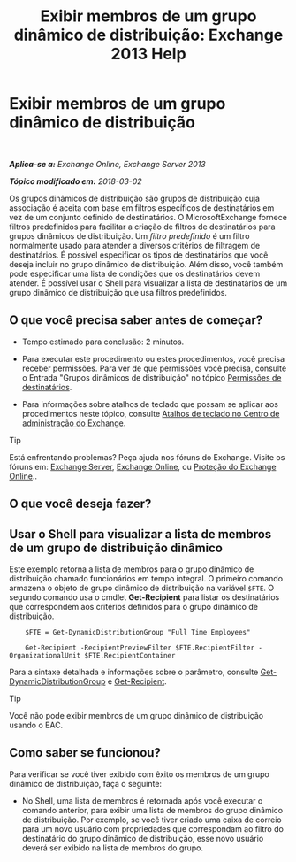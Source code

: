 ﻿---
title: 'Exibir membros de um grupo dinâmico de distribuição: Exchange 2013 Help'
TOCTitle: Exibir membros de um grupo dinâmico de distribuição
ms:assetid: 40b100c6-864e-4c82-9f98-08dd5c83e378
ms:mtpsurl: https://technet.microsoft.com/pt-br/library/Bb232019(v=EXCHG.150)
ms:contentKeyID: 50484688
ms.date: 05/22/2018
mtps_version: v=EXCHG.150
ms.translationtype: MT
---

# Exibir membros de um grupo dinâmico de distribuição

 

_**Aplica-se a:** Exchange Online, Exchange Server 2013_

_**Tópico modificado em:** 2018-03-02_

Os grupos dinâmicos de distribuição são grupos de distribuição cuja associação é aceita com base em filtros específicos de destinatários em vez de um conjunto definido de destinatários. O MicrosoftExchange fornece filtros predefinidos para facilitar a criação de filtros de destinatários para grupos dinâmicos de distribuição. Um *filtro predefinido* é um filtro normalmente usado para atender a diversos critérios de filtragem de destinatários. É possível especificar os tipos de destinatários que você deseja incluir no grupo dinâmico de distribuição. Além disso, você também pode especificar uma lista de condições que os destinatários devem atender. É possível usar o Shell para visualizar a lista de destinatários de um grupo dinâmico de distribuição que usa filtros predefinidos.

## O que você precisa saber antes de começar?

  - Tempo estimado para conclusão: 2 minutos.

  - Para executar este procedimento ou estes procedimentos, você precisa receber permissões. Para ver de que permissões você precisa, consulte o Entrada "Grupos dinâmicos de distribuição" no tópico [Permissões de destinatários](recipients-permissions-exchange-2013-help.md).

  - Para informações sobre atalhos de teclado que possam se aplicar aos procedimentos neste tópico, consulte [Atalhos de teclado no Centro de administração do Exchange](keyboard-shortcuts-in-the-exchange-admin-center-exchange-online-protection-help.md).


> [!TIP]
> Está enfrentando problemas? Peça ajuda nos fóruns do Exchange. Visite os fóruns em: <A href="https://go.microsoft.com/fwlink/p/?linkid=60612">Exchange Server</A>, <A href="https://go.microsoft.com/fwlink/p/?linkid=267542">Exchange Online</A>, ou <A href="https://go.microsoft.com/fwlink/p/?linkid=285351">Proteção do Exchange Online</A>..



## O que você deseja fazer?

## Usar o Shell para visualizar a lista de membros de um grupo de distribuição dinâmico

Este exemplo retorna a lista de membros para o grupo dinâmico de distribuição chamado funcionários em tempo integral. O primeiro comando armazena o objeto de grupo dinâmico de distribuição na variável `$FTE`. O segundo comando usa o cmdlet **Get-Recipient** para listar os destinatários que correspondem aos critérios definidos para o grupo dinâmico de distribuição.

```
    $FTE = Get-DynamicDistributionGroup "Full Time Employees"
```
```
    Get-Recipient -RecipientPreviewFilter $FTE.RecipientFilter -OrganizationalUnit $FTE.RecipientContainer
```

Para a sintaxe detalhada e informações sobre o parâmetro, consulte [Get-DynamicDistributionGroup](https://technet.microsoft.com/pt-br/library/bb124762\(v=exchg.150\)) e [Get-Recipient](https://technet.microsoft.com/pt-br/library/aa996921\(v=exchg.150\)).


> [!TIP]
> Você não pode exibir membros de um grupo dinâmico de distribuição usando o EAC.



## Como saber se funcionou?

Para verificar se você tiver exibido com êxito os membros de um grupo dinâmico de distribuição, faça o seguinte:

  - No Shell, uma lista de membros é retornada após você executar o comando anterior, para exibir uma lista de membros do grupo dinâmico de distribuição. Por exemplo, se você tiver criado uma caixa de correio para um novo usuário com propriedades que correspondam ao filtro do destinatário do grupo dinâmico de distribuição, esse novo usuário deverá ser exibido na lista de membros do grupo.

